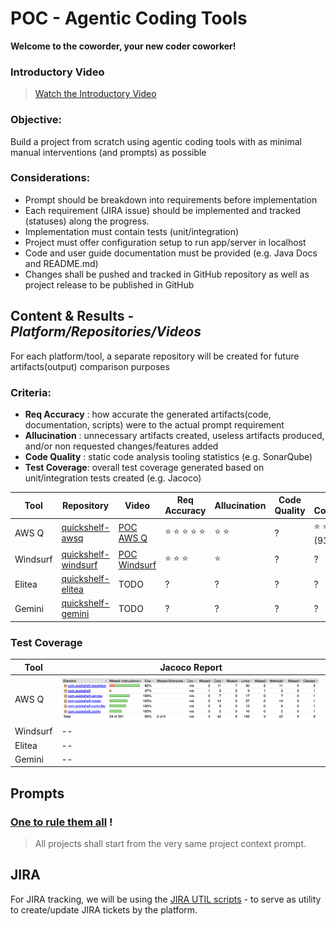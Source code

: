 
# POC - Agentic Coding Tools

**Welcome to the coworder, your new coder coworker!**

### Introductory Video

> [Watch the Introductory Video](https://drive.google.com/file/d/1YyltOnafY4TFqp9H94FDbs5PuMgtm9Rf/view?usp=sharing)

### Objective: 
Build a project from scratch using agentic coding tools with as minimal manual interventions (and prompts) as possible  

### Considerations: 
- Prompt should be breakdown into requirements before implementation
- Each requirement (JIRA issue) should be implemented and tracked (statuses) along the progress.
- Implementation must contain tests (unit/integration)
- Project must offer configuration setup to run app/server in localhost
- Code and user guide documentation must be provided (e.g. Java Docs and README.md) 
- Changes shall be pushed and tracked in GitHub repository as well as project release to be published in GitHub
 
## Content & Results - _Platform/Repositories/Videos_

For each platform/tool, a separate repository will be created for future artifacts(output) comparison purposes

### Criteria:
- **Req Accuracy** : how accurate the generated artifacts(code, documentation, scripts) were to the actual prompt requirement
- **Allucination** : unnecessary artifacts created, useless artifacts produced, and/or non requested changes/features added
- **Code Quality** : static code analysis tooling statistics (e.g. SonarQube) 
- **Test Coverage**: overall test coverage generated based on unit/integration tests created (e.g. Jacoco)

| Tool | Repository | Video | Req Accuracy | Allucination | Code Quality | Test Coverage |
|-----------------|-----------------|-----------------|-----------------|-----------------|-----------------|-----------------|
| AWS Q  |  [quickshelf-awsq](https://github.com/vinipx/quickshelf-awsq) | [POC AWS Q](https://drive.google.com/file/d/1aik7bi-6z2mkCUN5JcUdyRhfxFFQ3Wgh/view?usp=sharing) | :star: :star: :star: :star: :star: | :star: :star: | ? | :star: :star: :star: :star: (93%) | 
| Windsurf  |  [quickshelf-windsurf](https://github.com/vinipx/quickshelf-windsurf) | [POC Windsurf](https://drive.google.com/file/d/1dbyHwMrl6W_fxgjrFNQI21XlPxjr61yZ/view?usp=sharing) | :star: :star: :star: | :star: | ? | ? |
| Elitea    | [quickshelf-elitea](https://github.com/vinipx/quickshelf-elitea) | TODO | ? | ? | ? | ? |
| Gemini    | [quickshelf-gemini](https://github.com/vinipx/quickshelf-gemini) | TODO | ? | ? | ? | ? |

### Test Coverage

| Tool | Jacoco Report|
|-----------|-----------|
| AWS Q | ![jacoco-aws](jacoco-awsq.png)|
| Windsurf | -- |
| Elitea | -- |
| Gemini | -- |


## Prompts

### [One to rule them all](prompt.md) !  

> All projects shall start from the very same project context prompt. 

## JIRA

For JIRA tracking, we will be using the [JIRA UTIL scripts](https://github.com/vinipx/jira-util) - to serve as utility to create/update JIRA tickets by the platform. 

